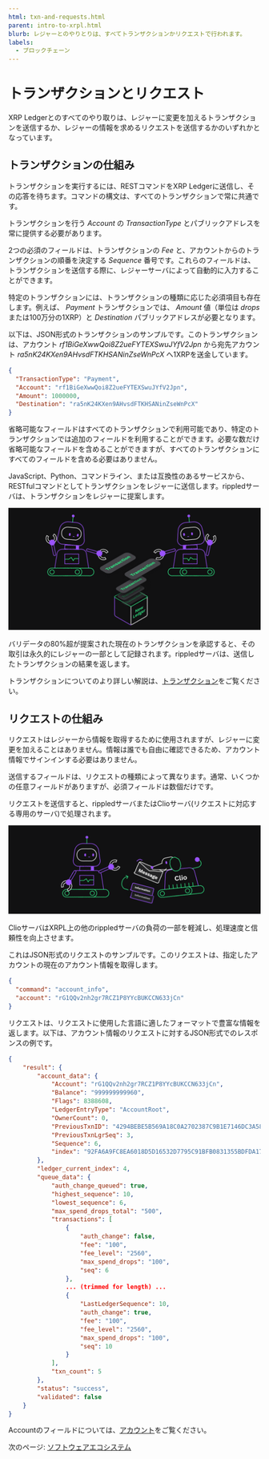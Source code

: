 ```yaml
---
html: txn-and-requests.html
parent: intro-to-xrpl.html
blurb: レジャーとのやりとりは、すべてトランザクションかリクエストで行われます。
labels:
  - ブロックチェーン
---
```


# トランザクションとリクエスト

XRP Ledgerとのすべてのやり取りは、レジャーに変更を加えるトランザクションを送信するか、レジャーの情報を求めるリクエストを送信するかのいずれかとなっています。

## トランザクションの仕組み

トランザクションを実行するには、RESTコマンドをXRP Ledgerに送信し、その応答を待ちます。コマンドの構文は、すべてのトランザクションで常に共通です。

トランザクションを行う _Account_ の _TransactionType_ とパブリックアドレスを常に提供する必要があります。

2つの必須のフィールドは、トランザクションの _Fee_ と、アカウントからのトランザクションの順番を決定する _Sequence_ 番号です。これらのフィールドは、トランザクションを送信する際に、レジャーサーバによって自動的に入力することができます。

特定のトランザクションには、トランザクションの種類に応じた必須項目も存在します。例えば、 _Payment_ トランザクションでは、 _Amount_ 値（単位は _drops_ または100万分の1XRP）と _Destination_ パブリックアドレスが必要となります。

以下は、JSON形式のトランザクションのサンプルです。このトランザクションは、アカウント _rf1BiGeXwwQoi8Z2ueFYTEXSwuJYfV2Jpn_ から宛先アカウント _ra5nK24KXen9AHvsdFTKHSANinZseWnPcX_ へ1XRPを送金しています。

```json
{
  "TransactionType": "Payment",
  "Account": "rf1BiGeXwwQoi8Z2ueFYTEXSwuJYfV2Jpn",
  "Amount": 1000000,
  "Destination": "ra5nK24KXen9AHvsdFTKHSANinZseWnPcX"
}
```

省略可能なフィールドはすべてのトランザクションで利用可能であり、特定のトランザクションでは追加のフィールドを利用することができます。必要な数だけ省略可能なフィールドを含めることができますが、すべてのトランザクションにすべてのフィールドを含める必要はありません。

JavaScript、Python、コマンドライン、または互換性のあるサービスから、RESTfulコマンドとしてトランザクションをレジャーに送信します。rippledサーバは、トランザクションをレジャーに提案します。

![トランザクションの提案](img/introduction17-gather-txns.png)

バリデータの80%超が提案された現在のトランザクションを承認すると、その取引は永久的にレジャーの一部として記録されます。rippledサーバは、送信したトランザクションの結果を返します。

トランザクションについてのより詳しい解説は、[トランザクション](../concepts/transactions/index.md)をご覧ください。

## リクエストの仕組み

リクエストはレジャーから情報を取得するために使用されますが、レジャーに変更を加えることはありません。情報は誰でも自由に確認できるため、アカウント情報でサインインする必要はありません。

送信するフィールドは、リクエストの種類によって異なります。通常、いくつかの任意フィールドがありますが、必須フィールドは数個だけです。

リクエストを送信すると、rippledサーバまたはClioサーバ(リクエストに対応する専用のサーバ)で処理されます。

![Clioサーバ](img/introduction19-clio.png)

ClioサーバはXRPL上の他のrippledサーバの負荷の一部を軽減し、処理速度と信頼性を向上させます。

これはJSON形式のリクエストのサンプルです。このリクエストは、指定したアカウントの現在のアカウント情報を取得します。

```json
{
  "command": "account_info",
  "account": "rG1QQv2nh2gr7RCZ1P8YYcBUKCCN633jCn"
}
```

リクエストは、リクエストに使用した言語に適したフォーマットで豊富な情報を返します。以下は、アカウント情報のリクエストに対するJSON形式でのレスポンスの例です。

```json
{
    "result": {
        "account_data": {
            "Account": "rG1QQv2nh2gr7RCZ1P8YYcBUKCCN633jCn",
            "Balance": "999999999960",
            "Flags": 8388608,
            "LedgerEntryType": "AccountRoot",
            "OwnerCount": 0,
            "PreviousTxnID": "4294BEBE5B569A18C0A2702387C9B1E7146DC3A5850C1E87204951C6FDAA4C42",
            "PreviousTxnLgrSeq": 3,
            "Sequence": 6,
            "index": "92FA6A9FC8EA6018D5D16532D7795C91BFB0831355BDFDA177E86C8BF997985F"
        },
        "ledger_current_index": 4,
        "queue_data": {
            "auth_change_queued": true,
            "highest_sequence": 10,
            "lowest_sequence": 6,
            "max_spend_drops_total": "500",
            "transactions": [
                {
                    "auth_change": false,
                    "fee": "100",
                    "fee_level": "2560",
                    "max_spend_drops": "100",
                    "seq": 6
                },
                ... (trimmed for length) ...
                {
                    "LastLedgerSequence": 10,
                    "auth_change": true,
                    "fee": "100",
                    "fee_level": "2560",
                    "max_spend_drops": "100",
                    "seq": 10
                }
            ],
            "txn_count": 5
        },
        "status": "success",
        "validated": false
    }
}
```
Accountのフィールドについては、[アカウント](../concepts/accounts/accounts.md)をご覧ください。

次のページ: [ソフトウェアエコシステム](software-ecosystem.md)

